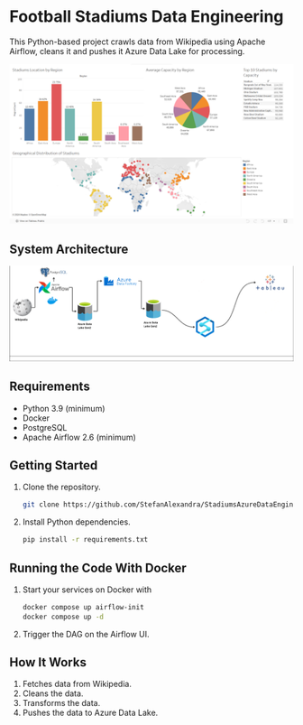 # Football Stadiums Data Engineering

This Python-based project crawls data from Wikipedia using Apache Airflow, cleans it and pushes it Azure Data Lake for processing.

![Stadiums_Tableau](Stadiums_Tableau.png)


## System Architecture
![System_Architecture](System_Architecture.png)

## Requirements
- Python 3.9 (minimum)
- Docker
- PostgreSQL
- Apache Airflow 2.6 (minimum)

## Getting Started

1. Clone the repository.
   ```bash
   git clone https://github.com/StefanAlexandra/StadiumsAzureDataEngineering.git
   ```

2. Install Python dependencies.
   ```bash
   pip install -r requirements.txt
   ```
   
## Running the Code With Docker

1. Start your services on Docker with
   ```bash
   docker compose up airflow-init
   docker compose up -d
   ``` 
2. Trigger the DAG on the Airflow UI.

## How It Works
1. Fetches data from Wikipedia.
2. Cleans the data.
3. Transforms the data.
4. Pushes the data to Azure Data Lake.
